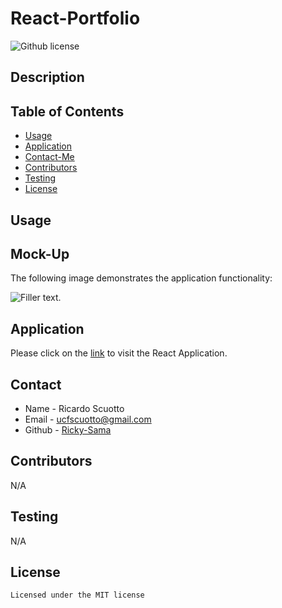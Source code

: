 # React-Portfolio
![Github license](https://img.shields.io/badge/license-MIT-yellowgreen.svg)

## Description


## Table of Contents
* [Usage](#usage)
* [Application](#application)
* [Contact-Me](#contact)
* [Contributors](#contributors)
* [Testing](#testing)
* [License](#license)

## Usage


## Mock-Up

The following image demonstrates the application functionality:

![Filler text.](./)


## Application

Please click on the [link](https://) to visit the React Application.

## Contact
* Name - Ricardo Scuotto
* Email - ucfscuotto@gmail.com
* Github - [Ricky-Sama](https://github.com/Ricky-Sama/)
## Contributors
N/A
## Testing
N/A
## License

    Licensed under the MIT license